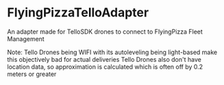 # FlyingPizzaTelloAdapter
An adapter made for TelloSDK drones to connect to FlyingPizza Fleet Management

Note: Tello Drones being WIFI with its autoleveling being light-based make this objectively bad for actual deliveries
      Tello Drones also don't have location data, so approximation is calculated which is often off by 0.2 meters or greater
